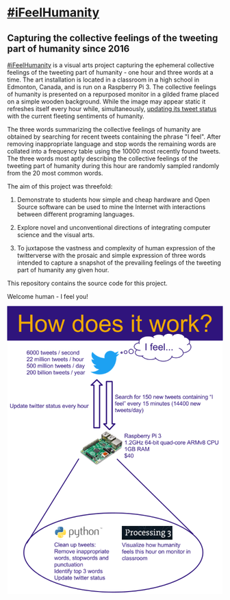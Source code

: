 # [#iFeelHumanity](https://twitter.com/iFeelHumanity)
## Capturing the collective feelings of the tweeting part of humanity since 2016

[#iFeelHumanity](https://twitter.com/iFeelHumanity) is a visual arts project capturing the ephemeral collective feelings of the tweeting part of humanity - one hour and three words at a time. The art installation is located in a classroom in a high school in Edmonton, Canada, and is run on a Raspberry Pi 3. The collective feelings of humanity is presented on a repurposed monitor in a gilded frame placed on a simple wooden background. While the image may appear static it refreshes itself every hour while, simultaneously, [updating its tweet status](https://twitter.com/iFeelHumanity) with the current fleeting sentiments of humanity.

The three words summarizing the collective feelings of humanity are obtained by searching for recent tweets containing the phrase "I feel". After removing inappropriate language and stop words the remaining words are collated into a frequency table using the 10000 most recently found tweets. The three words most aptly describing the collective feelings of the tweeting part of humanity during this hour are randomly sampled randomly from the 20 most common words.

The aim of this project was threefold:

1. Demonstrate to students how simple and cheap hardware and Open Source software can be used to mine the Internet with interactions between different programing languages.

2. Explore novel and unconventional directions of integrating computer science and the visual arts.

3. To juxtapose the vastness and complexity of human expression of the twitterverse with the prosaic and simple expression of three words intended to capture a snapshot of the prevailing feelings of the tweeting part of humanity any given hour.

This repository contains the source code for this project.

Welcome human - I feel you!

![alt text](https://github.com/mariopineda/iFeelHumanity/blob/master/img/howDoesItWork.png  "How does it work")
